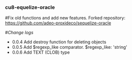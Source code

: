 ### cu8-equelize-oracle

#Fix old functions and add new features.
Forked repository: https://github.com/adeo-proxideco/sequelize-oracle


#_Change logs_
* 0.0.4 Add destroy function for deleting objects
* 0.0.5 Add $regexp_like comparator. $regexp_like: 'string' 
* 0.0.6 Add TEXT (CLOB) type
